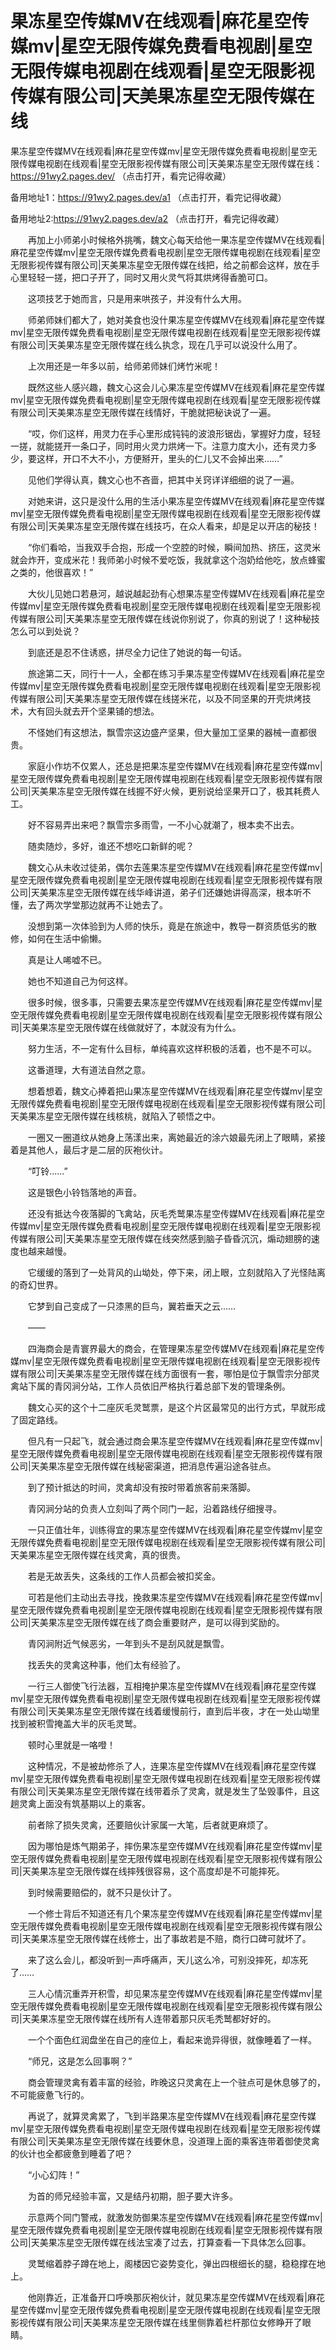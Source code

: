 # 果冻星空传媒MV在线观看|麻花星空传媒mv|星空无限传媒免费看电视剧|星空无限传媒电视剧在线观看|星空无限影视传媒有限公司|天美果冻星空无限传媒在线




果冻星空传媒MV在线观看|麻花星空传媒mv|星空无限传媒免费看电视剧|星空无限传媒电视剧在线观看|星空无限影视传媒有限公司|天美果冻星空无限传媒在线：https://91wy2.pages.dev/ （点击打开，看完记得收藏）

备用地址1：https://91wy2.pages.dev/a1 （点击打开，看完记得收藏）

备用地址2:https://91wy2.pages.dev/a2 （点击打开，看完记得收藏）







　　再加上小师弟小时候格外挑嘴，魏文心每天给他一果冻星空传媒MV在线观看|麻花星空传媒mv|星空无限传媒免费看电视剧|星空无限传媒电视剧在线观看|星空无限影视传媒有限公司|天美果冻星空无限传媒在线把，给之前都会这样，放在手心里轻轻一搓，把口子开了，同时又用火灵气将其烘烤得香脆可口。

　　这项技艺于她而言，只是用来哄孩子，并没有什么大用。

　　师弟师妹们都大了，她对美食也没什果冻星空传媒MV在线观看|麻花星空传媒mv|星空无限传媒免费看电视剧|星空无限传媒电视剧在线观看|星空无限影视传媒有限公司|天美果冻星空无限传媒在线么执念，现在几乎可以说没什么用了。

　　上次用还是一年多以前，给师弟师妹们烤竹米呢！

　　既然这些人感兴趣，魏文心这会儿心果冻星空传媒MV在线观看|麻花星空传媒mv|星空无限传媒免费看电视剧|星空无限传媒电视剧在线观看|星空无限影视传媒有限公司|天美果冻星空无限传媒在线情好，干脆就把秘诀说了一遍。

　　“哎，你们这样，用灵力在手心里形成钝钝的波浪形锯齿，掌握好力度，轻轻一搓，就能搓开一条口子，同时用火灵力烘烤一下。注意力度大小，还有灵力多少，要这样，开口不大不小，方便掰开，里头的仁儿又不会掉出来……”

　　见他们学得认真，魏文心也不吝啬，把其中关窍详详细细的说了一遍。

　　对她来讲，这只是没什么用的生活小果冻星空传媒MV在线观看|麻花星空传媒mv|星空无限传媒免费看电视剧|星空无限传媒电视剧在线观看|星空无限影视传媒有限公司|天美果冻星空无限传媒在线技巧，在众人看来，却是足以开店的秘技！

　　“你们看哈，当我双手合抱，形成一个空腔的时候，瞬间加热、挤压，这灵米就会炸开，变成米花！我师弟小时候不爱吃饭，我就拿这个泡奶给他吃，放点蜂蜜之类的，他很喜欢！”

　　大伙儿见她口若悬河，越说越起劲有心想果冻星空传媒MV在线观看|麻花星空传媒mv|星空无限传媒免费看电视剧|星空无限传媒电视剧在线观看|星空无限影视传媒有限公司|天美果冻星空无限传媒在线说你别说了，你真的别说了！这种秘技怎么可以到处说？

　　到底还是忍不住诱惑，拼尽全力记住了她说的每一句话。

　　旅途第二天，同行十一人，全都在练习手果冻星空传媒MV在线观看|麻花星空传媒mv|星空无限传媒免费看电视剧|星空无限传媒电视剧在线观看|星空无限影视传媒有限公司|天美果冻星空无限传媒在线搓米花，以及不同坚果的开壳烘烤技术，大有回头就去开个坚果铺的想法。

　　不怪她们有这想法，飘雪宗这边盛产坚果，但大量加工坚果的器械一直都很贵。

　　家庭小作坊不仅累人，还总是把果冻星空传媒MV在线观看|麻花星空传媒mv|星空无限传媒免费看电视剧|星空无限传媒电视剧在线观看|星空无限影视传媒有限公司|天美果冻星空无限传媒在线握不好火候，更别说给坚果开口了，极其耗费人工。

　　好不容易弄出来吧？飘雪宗多雨雪，一不小心就潮了，根本卖不出去。

　　随卖随炒，多好，谁还不想吃口新鲜的呢？

　　魏文心从未收过徒弟，偶尔去莲果冻星空传媒MV在线观看|麻花星空传媒mv|星空无限传媒免费看电视剧|星空无限传媒电视剧在线观看|星空无限影视传媒有限公司|天美果冻星空无限传媒在线华峰讲道，弟子们还嫌她讲得高深，根本听不懂，去了两次学堂那边就再不让她去了。

　　没想到第一次体验到为人师的快乐，竟是在旅途中，教导一群资质低劣的散修，如何在生活中偷懒。

　　真是让人唏嘘不已。

　　她也不知道自己为何这样。

　　很多时候，很多事，只需要去果冻星空传媒MV在线观看|麻花星空传媒mv|星空无限传媒免费看电视剧|星空无限传媒电视剧在线观看|星空无限影视传媒有限公司|天美果冻星空无限传媒在线做就好了，本就没有为什么。

　　努力生活，不一定有什么目标，单纯喜欢这样积极的活着，也不是不可以。

　　这番道理，大有道法自然之意。

　　想着想着，魏文心捧着把山果冻星空传媒MV在线观看|麻花星空传媒mv|星空无限传媒免费看电视剧|星空无限传媒电视剧在线观看|星空无限影视传媒有限公司|天美果冻星空无限传媒在线核桃，就陷入了顿悟之中。

　　一圈又一圈道纹从她身上荡漾出来，离她最近的涂六娘最先闭上了眼睛，紧接着是其他人，最后才是二层的灰袍伙计。

　　“叮铃……”

　　这是银色小铃铛落地的声音。

　　还没有抵达今夜落脚的飞禽站，灰毛秃鹫果冻星空传媒MV在线观看|麻花星空传媒mv|星空无限传媒免费看电视剧|星空无限传媒电视剧在线观看|星空无限影视传媒有限公司|天美果冻星空无限传媒在线突然感到脑子昏昏沉沉，煽动翅膀的速度也越来越慢。

　　它缓缓的落到了一处背风的山坳处，停下来，闭上眼，立刻就陷入了光怪陆离的奇幻世界。

　　它梦到自己变成了一只漆黑的巨鸟，翼若垂天之云……

　　——

　　四海商会是青寰界最大的商会，在管理果冻星空传媒MV在线观看|麻花星空传媒mv|星空无限传媒免费看电视剧|星空无限传媒电视剧在线观看|星空无限影视传媒有限公司|天美果冻星空无限传媒在线方面很有一套，哪怕是位于飘雪宗分部灵禽站下属的青冈涧分站，工作人员依旧严格执行着总部下发的管理条例。

　　魏文心买的这个十二座灰毛灵鹫票，是这个片区最常见的出行方式，早就形成了固定路线。

　　但凡有一只起飞，就会通过商会果冻星空传媒MV在线观看|麻花星空传媒mv|星空无限传媒免费看电视剧|星空无限传媒电视剧在线观看|星空无限影视传媒有限公司|天美果冻星空无限传媒在线秘密渠道，把消息传遍沿途各驻点。

　　到了预计抵达的时间，灵禽却没有按时带着旅客前来落脚。

　　青冈涧分站的负责人立刻叫了两个同门一起，沿着路线仔细搜寻。

　　一只正值壮年，训练得宜的果冻星空传媒MV在线观看|麻花星空传媒mv|星空无限传媒免费看电视剧|星空无限传媒电视剧在线观看|星空无限影视传媒有限公司|天美果冻星空无限传媒在线灵禽，真的很贵。

　　若是无故丢失，这条线的工作人员都会被扣奖金。

　　可若是他们主动出去寻找，挽救果冻星空传媒MV在线观看|麻花星空传媒mv|星空无限传媒免费看电视剧|星空无限传媒电视剧在线观看|星空无限影视传媒有限公司|天美果冻星空无限传媒在线了商会重要财产，是可以得到奖励的。

　　青冈涧附近气候恶劣，一年到头不是刮风就是飘雪。

　　找丢失的灵禽这种事，他们太有经验了。

　　一行三人御使飞行法器，互相掩护果冻星空传媒MV在线观看|麻花星空传媒mv|星空无限传媒免费看电视剧|星空无限传媒电视剧在线观看|星空无限影视传媒有限公司|天美果冻星空无限传媒在线着缓慢前行，直到后半夜，才在一处山坳里找到被积雪掩盖大半的灰毛灵鹫。

　　顿时心里就是一咯噔！

　　这种情况，不是被劫修杀了人，连果冻星空传媒MV在线观看|麻花星空传媒mv|星空无限传媒免费看电视剧|星空无限传媒电视剧在线观看|星空无限影视传媒有限公司|天美果冻星空无限传媒在线带着杀了灵禽，就是发生了坠毁事件，且这趟灵禽上面没有筑基期以上的乘客。

　　前者除了损失灵禽，还要赔伙计家属一大笔，后者就更麻烦了。

　　因为哪怕是炼气期弟子，摔伤果冻星空传媒MV在线观看|麻花星空传媒mv|星空无限传媒免费看电视剧|星空无限传媒电视剧在线观看|星空无限影视传媒有限公司|天美果冻星空无限传媒在线摔残很容易，这个高度却是不可能摔死。

　　到时候需要赔偿的，就不只是伙计了。

　　一个修士背后不知道还有几个果冻星空传媒MV在线观看|麻花星空传媒mv|星空无限传媒免费看电视剧|星空无限传媒电视剧在线观看|星空无限影视传媒有限公司|天美果冻星空无限传媒在线修士，出了事故若是不赔，商行口碑可就坏了。

　　来了这么会儿，都没听到一声呼痛声，天儿这么冷，可别没摔死，却冻死了……

　　三人心情沉重弄开积雪，却见果冻星空传媒MV在线观看|麻花星空传媒mv|星空无限传媒免费看电视剧|星空无限传媒电视剧在线观看|星空无限影视传媒有限公司|天美果冻星空无限传媒在线所有人连带着那只灰毛秃鹫都好好的。

　　一个个面色红润盘坐在自己的座位上，看起来诡异得很，就像睡着了一样。

　　“师兄，这是怎么回事啊？”

　　商会管理灵禽有着丰富的经验，昨晚这只灵禽在上一个驻点可是休息够了的，不可能疲惫飞行的。

　　再说了，就算灵禽累了，飞到半路果冻星空传媒MV在线观看|麻花星空传媒mv|星空无限传媒免费看电视剧|星空无限传媒电视剧在线观看|星空无限影视传媒有限公司|天美果冻星空无限传媒在线要休息，没道理上面的乘客连带着御使灵禽的伙计也全都疲惫到睡着了吧？

　　“小心幻阵！”

　　为首的师兄经验丰富，又是结丹初期，胆子要大许多。

　　示意两个同门警戒，就激发防御果冻星空传媒MV在线观看|麻花星空传媒mv|星空无限传媒免费看电视剧|星空无限传媒电视剧在线观看|星空无限影视传媒有限公司|天美果冻星空无限传媒在线法宝凑了过去，打算查看一下具体怎么回事。

　　灵鹫缩着脖子蹲在地上，阁楼因它姿势变化，弹出四根细长的腿，稳稳撑在地上。

　　他刚靠近，正准备开口呼唤那灰袍伙计，就见果冻星空传媒MV在线观看|麻花星空传媒mv|星空无限传媒免费看电视剧|星空无限传媒电视剧在线观看|星空无限影视传媒有限公司|天美果冻星空无限传媒在线里侧靠着栏杆那位女修睁开了眼睛。
